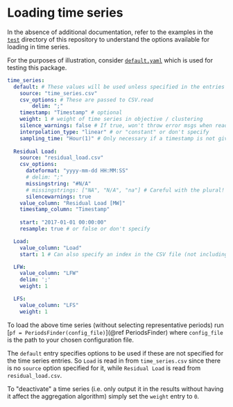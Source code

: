 # Loading time series

In the absence of additional documentation, refer to the examples in the [`test`](https://gitlab.kuleuven.be/UCM/representativedaysfinder.jl/-/tree/dev/test) directory of this repository to understand the options available for loading in time series.

For the purposes of illustration, consider [`default.yaml`](https://gitlab.kuleuven.be/UCM/representativedaysfinder.jl/-/blob/dev/test/input_data/default.yaml) which is used for testing this package.

```yaml
time_series:
  default: # These values will be used unless specified in the entries below
    source: "time_series.csv"
    csv_options: # These are passed to CSV.read
        delim: ";"
    timestamp: "Timestamp" # optional
    weight: 1 # weight of time series in objective / clustering
    silence_warnings: false # If true, won't throw error msgs when reading csv
    interpolation_type: "linear" # or "constant" or don't specify
    sampling_time: "Hour(1)" # Only necessary if a timestamp is not given
  
  Residual Load:
    source: "residual_load.csv"
    csv_options: 
      dateformat: "yyyy-mm-dd HH:MM:SS"
      # delim: ";"
      missingstring: "#N/A"
      # missingstrings: ["NA", "N/A", "na"] # Careful with the plural!
      silencewarnings: true
    value_column: "Residual Load [MW]"
    timestamp_column: "Timestamp"
    
    start: "2017-01-01 00:00:00"
    resample: true # or false or don't specify

  Load:
    value_column: "Load"
    start: 1 # Can also specify an index in the CSV file (not including header)

  LFW:
    value_column: "LFW"
    delim: ';'
    weight: 1

  LFS:
    value_column: "LFS"
    weight: 1
```

To load the above time series (without selecting representative periods) run [`pf = PeriodsFinder(config_file)`](@ref PeriodsFinder) where `config_file` is the path to your chosen configuration file.

The `default` entry specifies options to be used if these are not specified for the time series entries. So `Load` is read in from `time_series.csv` since there is no `source` option specified for it, while `Residual Load` is read from `residual_load.csv`.

To "deactivate" a time series (i.e. only output it in the results without having it affect the aggregation algorithm) simply set the `weight` entry to `0`.
